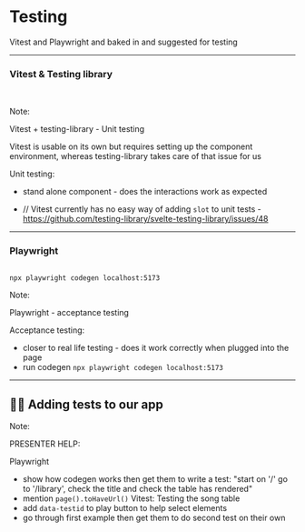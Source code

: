 # Testing

Vitest and Playwright and baked in and suggested for testing

---

### Vitest & Testing library

<img data-src="/assets/Clipboard.png" width="25%" /> <img data-src="/assets/Clipboard_1.png" width="25%" />

Note:

Vitest + testing-library - Unit testing

Vitest is usable on its own but requires setting up the component environment, whereas testing-library takes care of that issue for us

Unit testing:

- stand alone component - does the interactions work as expected

- // Vitest currently has no easy way of adding `slot` to unit tests - https://github.com/testing-library/svelte-testing-library/issues/48

---

### Playwright

<img data-src="/assets/Clipboard_2.png" width="25%" />

```bash
npx playwright codegen localhost:5173
```

Note:

Playwright - acceptance testing

Acceptance testing:

- closer to real life testing - does it work correctly when plugged into the page
- run codegen `npx playwright codegen localhost:5173`

---

## 🧑‍💻 Adding tests to our app

Note:

PRESENTER HELP:

Playwright

- show how codegen works then get them to write a test: "start on '/' go to '/library', check the title and check the table has rendered"
- mention `page().toHaveUrl()`
  Vitest:
  Testing the song table
- add `data-testid` to play button to help select elements
- go through first example then get them to do second test on their own
